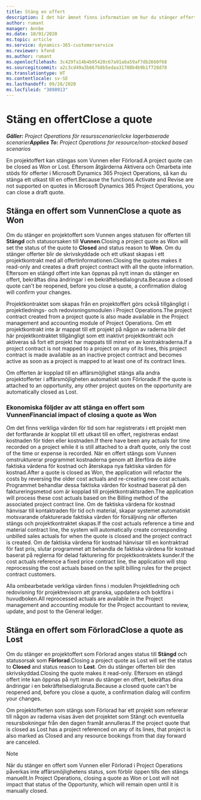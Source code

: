 ```yaml
---
title: Stäng en offert
description: I det här ämnet finns information om hur du stänger offerter i Project Operations.
author: rumant
manager: Annbe
ms.date: 10/01/2020
ms.topic: article
ms.service: dynamics-365-customerservice
ms.reviewer: kfend
ms.author: rumant
ms.openlocfilehash: 3c429fa14b4b95420c67a91a6a59af7db2660f68
ms.sourcegitcommit: a2c3cd49a3b667b8b5edaa31788b4b9b1f728d78
ms.translationtype: HT
ms.contentlocale: sv-SE
ms.lasthandoff: 09/28/2020
ms.locfileid: "3898913"
---
```

# <a name="close-a-quote"></a><span data-ttu-id="12440-103">Stäng en offert</span><span class="sxs-lookup"><span data-stu-id="12440-103">Close a quote</span></span>

<span data-ttu-id="12440-104">_**Gäller:** Project Operations för resursscenarier/icke lagerbaserade scenarier_</span><span class="sxs-lookup"><span data-stu-id="12440-104">_**Applies To:** Project Operations for resource/non-stocked based scenarios_</span></span>

<span data-ttu-id="12440-105">En projektoffert kan stängas som Vunnen eller Förlorad.</span><span class="sxs-lookup"><span data-stu-id="12440-105">A project quote can be closed as Won or Lost.</span></span> <span data-ttu-id="12440-106">Eftersom åtgärderna Aktivera och Omarbeta inte stöds för offerter i Microsoft Dynamics 365 Project Operations, så kan du stänga ett utkast till en offert.</span><span class="sxs-lookup"><span data-stu-id="12440-106">Because the functions Activate and Revise are not supported on quotes in Microsoft Dynamics 365 Project Operations, you can close a draft quote.</span></span>

## <a name="close-a-quote-as-won"></a><span data-ttu-id="12440-107">Stänga en offert som Vunnen</span><span class="sxs-lookup"><span data-stu-id="12440-107">Close a quote as Won</span></span>

<span data-ttu-id="12440-108">Om du stänger en projektoffert som Vunnen anges statusen för offerten till **Stängd** och statusorsaken till **Vunnen**.</span><span class="sxs-lookup"><span data-stu-id="12440-108">Closing a project quote as Won will set the status of the quote to **Closed** and status reason to **Won**.</span></span> <span data-ttu-id="12440-109">Om du stänger offerter blir de skrivskyddade och ett utkast skapas i ett projektkontrakt med all offertinformationen.</span><span class="sxs-lookup"><span data-stu-id="12440-109">Closing the quotes makes it read-only and creates a draft project contract with all the quote information.</span></span> <span data-ttu-id="12440-110">Eftersom en stängd offert inte kan öppnas på nytt innan du stänger en offert, bekräftas dina ändringar i en bekräftelsedialogruta.</span><span class="sxs-lookup"><span data-stu-id="12440-110">Because a closed quote can't be reopened, before you close a quote, a confirmation dialog will confirm your changes.</span></span>

<span data-ttu-id="12440-111">Projektkontraktet som skapas från en projektoffert görs också tillgängligt i projektlednings- och redovisningsmodulen i Project Operations.</span><span class="sxs-lookup"><span data-stu-id="12440-111">The project contract created from a project quote is also made available in the Project management and accounting module of Project Operations.</span></span> <span data-ttu-id="12440-112">Om ett projektkontrakt inte är mappat till ett projekt på någon av raderna blir det här projektkontraktet tillgängligt som ett inaktivt projektkontrakt och aktiveras så fort ett projekt har mappats till minst en av kontraktraderna.</span><span class="sxs-lookup"><span data-stu-id="12440-112">If a project contract is not mapped to a project on any of its lines, this project contract is made available as an inactive project contract and becomes active as soon as a project is mapped to at least one of its contract lines.</span></span>

<span data-ttu-id="12440-113">Om offerten är kopplad till en affärsmöjlighet stängs alla andra projektofferter i affärsmöjligheten automatiskt som Förlorade.</span><span class="sxs-lookup"><span data-stu-id="12440-113">If the quote is attached to an opportunity, any other project quotes on the opportunity are automatically closed as Lost.</span></span>

### <a name="financial-impact-of-closing-a-quote-as-won"></a><span data-ttu-id="12440-114">Ekonomiska följder av att stänga en offert som Vunnen</span><span class="sxs-lookup"><span data-stu-id="12440-114">Financial impact of closing a quote as Won</span></span>

<span data-ttu-id="12440-115">Om det finns verkliga värden för tid som har registrerats i ett projekt men det fortfarande är kopplat till ett utkast till en offert, registreras endast kostnaden för tiden eller kostnaden.</span><span class="sxs-lookup"><span data-stu-id="12440-115">If there have been any actuals for time recorded on a project while it is still attached to a draft quote, only the cost of the time or expense is recorded.</span></span> <span data-ttu-id="12440-116">När en offert stängs som Vunnen omstrukturerar programmet kostnaderna genom att återföra de äldre faktiska värdena för kostnad och återskapa nya faktiska värden för kostnad.</span><span class="sxs-lookup"><span data-stu-id="12440-116">After a quote is closed as Won, the application will refactor the costs by reversing the older cost actuals and re-creating new cost actuals.</span></span> <span data-ttu-id="12440-117">Programmet behandlar dessa faktiska värden för kostnad baserat på den faktureringsmetod som är kopplad till projektkontraktsraden.</span><span class="sxs-lookup"><span data-stu-id="12440-117">The application will process these cost actuals based on the Billing method of the associated project contract line.</span></span> <span data-ttu-id="12440-118">Om de faktiska värdena för kostnad hänvisar till kontaktraden för tid och material, skapar systemet automatiskt motsvarande ofakturerade faktiska värden för försäljning när offerten stängs och projektkontraktet skapas.</span><span class="sxs-lookup"><span data-stu-id="12440-118">If the cost actuals reference a time and material contract line, the system will automatically create corresponding unbilled sales actuals for when the quote is closed and the project contract is created.</span></span> <span data-ttu-id="12440-119">Om de faktiska värdena för kostnad hänvisar till en kontraktrad för fast pris, slutar programmet att behandla de faktiska värdena för kostnad baserat på reglerna för delad fakturering för projektkontraktets kunder.</span><span class="sxs-lookup"><span data-stu-id="12440-119">If the cost actuals reference a fixed price contract line, the application will stop reprocessing the cost actuals based on the split billing rules for the project contract customers.</span></span>

<span data-ttu-id="12440-120">Alla ombearbetade verkliga värden finns i modulen Projektledning och redovisning för projektrevisorn att granska, uppdatera och bokföra i huvudboken.</span><span class="sxs-lookup"><span data-stu-id="12440-120">All reprocessed actuals are available in the Project management and accounting module for the Project accountant to review, update, and post to the General ledger.</span></span> 

## <a name="close-a-quote-as-lost"></a><span data-ttu-id="12440-121">Stänga en offert som Förlorad</span><span class="sxs-lookup"><span data-stu-id="12440-121">Close a quote as Lost</span></span>

<span data-ttu-id="12440-122">Om du stänger en projektoffert som Förlorad anges status till **Stängd** och statusorsak som **Förlorad**.</span><span class="sxs-lookup"><span data-stu-id="12440-122">Closing a project quote as Lost will set the status to **Closed** and status reason to **Lost**.</span></span> <span data-ttu-id="12440-123">Om du stänger offerten blir den skrivskyddad.</span><span class="sxs-lookup"><span data-stu-id="12440-123">Closing the quote makes it read-only.</span></span> <span data-ttu-id="12440-124">Eftersom en stängd offert inte kan öppnas på nytt innan du stänger en offert, bekräftas dina ändringar i en bekräftelsedialogruta.</span><span class="sxs-lookup"><span data-stu-id="12440-124">Because a closed quote can't be reopened and, before you close a quote, a confirmation dialog will confirm your changes.</span></span>

<span data-ttu-id="12440-125">Om projektofferten som stängs som Förlorad har ett projekt som refererar till någon av raderna visas även det projektet som Stängt och eventuella resursbokningar från den dagen framåt annulleras.</span><span class="sxs-lookup"><span data-stu-id="12440-125">If the project quote that is closed as Lost has a project referenced on any of its lines, that project is also marked as Closed and any resource bookings from that day forward are canceled.</span></span>

> [!NOTE]
> <span data-ttu-id="12440-126">När du stänger en offert som Vunnen eller Förlorad i Project Operations påverkas inte affärsmöjlighetens status, som förblir öppen tills den stängs manuellt.</span><span class="sxs-lookup"><span data-stu-id="12440-126">In Project Operations, closing a quote as Won or Lost will not impact that status of the Opportunity, which will remain open until it is manually closed.</span></span>
